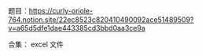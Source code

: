 题目：https://curly-oriole-764.notion.site/22ec8523c820410490092ace51489509?v=a65d5dfe1dae443385cd3bbd0aa3ce9a

合集： excel 文件
